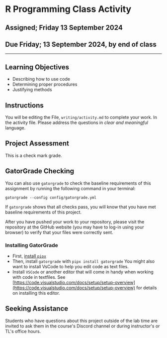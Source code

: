 # R Programming Class Activity

## Assigned; Friday 13 September 2024

## Due Friday; 13 September 2024, __by end of class__

---

## Learning Objectives

- Describing how to use code
- Determining proper procedures
- Justifying methods

## Instructions

You will be editing the File, `writing/activity.md` to complete your work. In the activity file. Please address the questions in _clear and meaningful_ language.

## Project Assessment

This is a check mark grade.

## GatorGrade Checking

You can also use `gatorgrade` to check the baseline requirements of this assignment by running the following command in your terminal:

`gatorgrade --config config/gatorgrade.yml`

If `gatorgrade` shows that all checks pass, you will know that you have met baseline requirements of this project.

After you have pushed your work to your repository, please visit the repository at the GitHub website (you may have to log-in using your browser) to verify that your files were correctly sent.

### Installing GatorGrade

- First, [install `pipx`](https://pypa.github.io/pipx/installation/)
- Then, install `gatorgrade` with `pipx install gatorgrade`
You might also want to install VsCode to help you edit code as text files.
- Install `VSCode` or another editor that will come in handy when working with code in textfiles. See [https://code.visualstudio.com/docs/setup/setup-overview](https://code.visualstudio.com/docs/setup/setup-overview) for details on installing this editor.

## Seeking Assistance

Students who have questions about this project outside of the lab time are invited to ask them in the course's Discord channel or during instructor's or TL's office hours.
